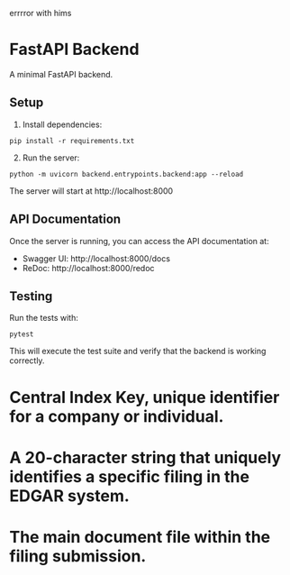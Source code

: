 errrror with hims

# FastAPI Backend

A minimal FastAPI backend.

## Setup

1. Install dependencies:
```
pip install -r requirements.txt
```

2. Run the server:
```
python -m uvicorn backend.entrypoints.backend:app --reload
```

The server will start at http://localhost:8000

## API Documentation

Once the server is running, you can access the API documentation at:
- Swagger UI: http://localhost:8000/docs
- ReDoc: http://localhost:8000/redoc

## Testing

Run the tests with:
```
pytest
```

This will execute the test suite and verify that the backend is working correctly.


# Central Index Key, unique identifier for a company or individual.
# A 20-character string that uniquely identifies a specific filing in the EDGAR system.
# The main document file within the filing submission.

